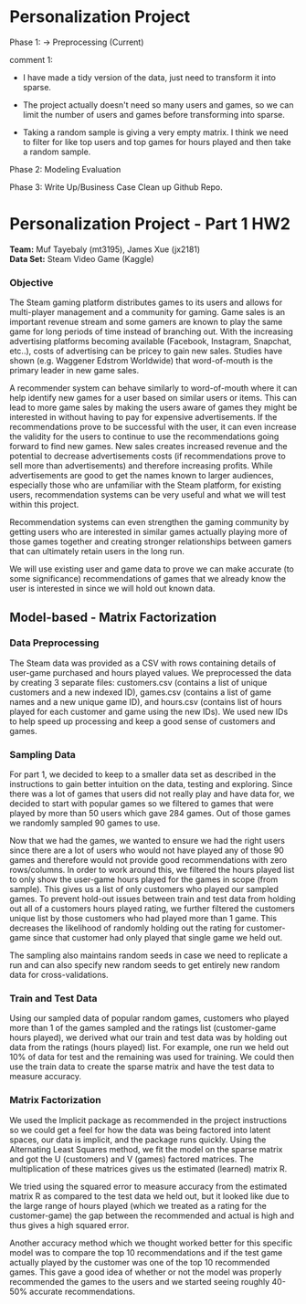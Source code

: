 # Personalization Project

Phase 1: 
-> Preprocessing (Current)

comment 1: 
- I have made a tidy version of the data, just need to transform it into sparse. 
- The project actually doesn't need so many users and games, so we can limit the number of users and games before transforming into sparse. 

- Taking a random sample is giving a very empty matrix.  I think we need to filter for like top users and top games for hours played and then take a random sample.

Phase 2: 
Modeling
Evaluation

Phase 3: 
Write Up/Business Case
Clean up Github Repo.


# Personalization Project - Part 1 HW2
**Team:**  Muf Tayebaly (mt3195), James Xue (jx2181)  
**Data Set:**  Steam Video Game (Kaggle)

### Objective
The Steam gaming platform distributes games to its users and allows for multi-player management and a community for gaming.  Game sales is an important revenue stream and some gamers are known to play the same game for long periods of time instead of branching out.  With the increasing advertising platforms becoming available (Facebook, Instagram, Snapchat, etc..), costs of advertising can be pricey to gain new sales.  Studies have shown (e.g. Waggener Edstrom Worldwide) that word-of-mouth is the primary leader in new game sales. 

A recommender system can behave similarly to word-of-mouth where it can help identify new games for a user based on similar users or items.  This can lead to more game sales by making the users aware of games they might be interested in without having to pay for expensive advertisements.  If the recommendations prove to be successful with the user, it can even increase the validity for the users to continue to use the recommendations going forward to find new games.  New sales creates increased revenue and the potential to decrease advertisements costs (if recommendations prove to sell more than advertisements) and therefore increasing profits.  While advertisements are good to get the names known to larger audiences, especially those who are unfamiliar with the Steam platform, for existing users, recommendation systems can be very useful and what we will test within this project.

Recommendation systems can even strengthen the gaming community by getting users who are interested in similar games actually playing more of those games together and creating stronger relationships between gamers that can ultimately retain users in the long run.

We will use existing user and game data to prove we can make accurate (to some significance) recommendations of games that we already know the user is interested in since we will hold out known data.

## Model-based - Matrix Factorization
### Data Preprocessing
The Steam data was provided as a CSV with rows containing details of user-game purchased and hours played values.  We preprocessed the data by creating 3 separate files: customers.csv (contains a list of unique customers and a new indexed ID), games.csv (contains a list of game names and a new unique game ID), and hours.csv (contains list of hours played for each customer and game using the new IDs). We used new IDs to help speed up processing and keep a good sense of customers and games.

### Sampling Data
For part 1, we decided to keep to a smaller data set as described in the instructions to gain better intuition on the data, testing and exploring.  Since there was a lot of games that users did not really play and have data for, we decided to start with popular games so we filtered to games that were played by more than 50 users which gave 284 games.  Out of those games we randomly sampled 90 games to use.

Now that we had the games, we wanted to ensure we had the right users since there are a lot of users who would not have played any of those 90 games and therefore would not provide good recommendations with zero rows/columns.  In order to work around this, we filtered the hours played list to only show the user-game hours played for the games in scope (from sample).  This gives us a list of only customers who played our sampled games.  To prevent hold-out issues between train and test data from holding out all of a customers hours played rating, we further filtered the customers unique list by those customers who had played more than 1 game.  This decreases the likelihood of randomly holding out the rating for customer-game since that customer had only played that single game we held out.

The sampling also maintains random seeds in case we need to replicate a run and can also specify new random seeds to get entirely new random data for cross-validations.

### Train and Test Data
Using our sampled data of popular random games, customers who played more than 1 of the games sampled and the ratings list (customer-game hours played), we derived what our train and test data was by holding out data from the ratings (hours played) list.  For example, one run we held out 10% of data for test and the remaining was used for training.  We could then use the train data to create the sparse matrix and have the test data to measure accuracy.

### Matrix Factorization
We used the Implicit package as recommended in the project instructions so we could get a feel for how the data was being factored into latent spaces, our data is implicit, and the package runs quickly.  Using the Alternating Least Squares method, we fit the model on the sparse matrix and got the U (customers) and V (games) factored matrices.  The multiplication of these matrices gives us the estimated (learned) matrix R. 

We tried using the squared error to measure accuracy from the estimated matrix R as compared to the test data we held out, but it looked like due to the large range of hours played (which we treated as a rating for the customer-game) the gap between the recommended and actual is high and thus gives a high squared error.

Another accuracy method which we thought worked better for this specific model was to compare the top 10 recommendations and if the test game actually played by the customer was one of the top 10 recommended games.  This gave a good idea of whether or not the model was properly recommended the games to the users and we started seeing roughly 40-50% accurate recommendations.


